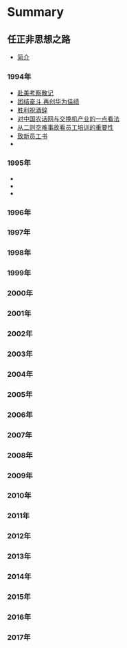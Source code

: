 # Summary

## 任正非思想之路

* [简介](README.md)
### 1994年
* [赴美考察散记](1994/19940118_赴美考察散记.md)
* [团结奋斗 再创华为佳绩](1994/19940126_团结奋斗_再创华为佳绩.md)
* [胜利祝酒辞](1994/19940605_胜利祝酒辞.md)
* [对中国农话网与交换机产业的一点看法](1994/19940621_对中国农话网与交换机产业的一点看法.md)
* [从二则空难事故看员工培训的重要性](1994/19941225_从二则空难事故看员工培训的重要性.md)
* [致新员工书](1994/19941225_致新员工书.md)
* []()
### 1995年
* []()
* []()
* []()
### 1996年
### 1997年
### 1998年
### 1999年
### 2000年
### 2001年
### 2002年
### 2003年
### 2004年
### 2005年
### 2006年
### 2007年
### 2008年
### 2009年
### 2010年
### 2011年
### 2012年
### 2013年
### 2014年
### 2015年
### 2016年
### 2017年
